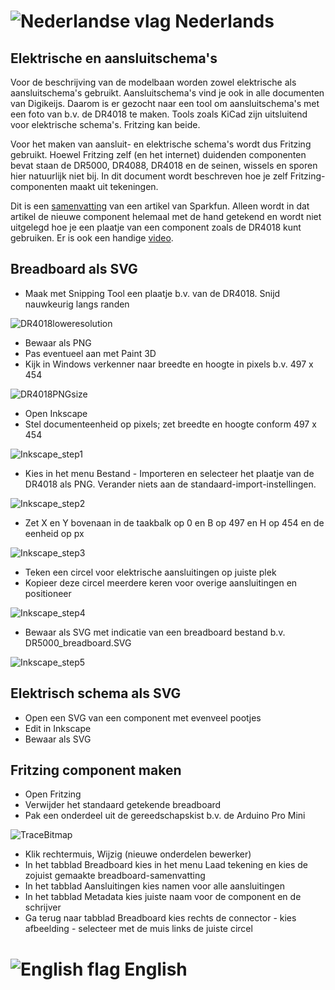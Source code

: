 # ![Nederlandse vlag](../images/nl.gif) Nederlands

## Elektrische en aansluitschema's
Voor de beschrijving van de modelbaan worden zowel elektrische als aansluitschema's gebruikt. Aansluitschema's vind je ook in alle documenten van Digikeijs. Daarom is er gezocht naar een tool om aansluitschema's met een foto van b.v. de DR4018 te maken. Tools zoals KiCad zijn uitsluitend voor elektrische schema's. Fritzing kan beide.

Voor het maken van aansluit- en elektrische schema's wordt dus Fritzing gebruikt. Hoewel Fritzing zelf (en het internet) duidenden componenten bevat staan de DR5000, DR4088, DR4018 en de seinen, wissels en sporen hier natuurlijk niet bij. In dit document wordt beschreven hoe je zelf Fritzing-componenten maakt uit tekeningen.

Dit is een [samenvatting](https://learn.sparkfun.com/tutorials/make-your-own-fritzing-parts/all) van een artikel van Sparkfun. Alleen wordt in dat artikel de nieuwe component helemaal met de hand getekend en wordt niet uitgelegd hoe je een plaatje van een component zoals de DR4018 kunt gebruiken. Er is ook een handige [video](https://www.youtube.com/watch?v=5X7C2qb7rtM).

## Breadboard als SVG
* Maak met Snipping Tool een plaatje b.v. van de DR4018. Snijd nauwkeurig langs randen

![DR4018loweresolution](./images/DR4018loweresolution.PNG)

* Bewaar als PNG
* Pas eventueel aan met Paint 3D
* Kijk in Windows verkenner naar breedte en hoogte in pixels b.v. 497 x 454

![DR4018PNGsize](./images/DR4018PNGsize.PNG)

* Open Inkscape
* Stel documenteenheid op pixels; zet breedte en hoogte conform 497 x 454

![Inkscape_step1](./images/Inkscape_step1.PNG)

* Kies in het menu Bestand - Importeren en selecteer het plaatje van de DR4018 als PNG. Verander niets aan de standaard-import-instellingen.

![Inkscape_step2](./images/Inkscape_step2.PNG)

* Zet X en Y bovenaan in de taakbalk op 0 en B op 497 en H op 454 en de eenheid op px

![Inkscape_step3](./images/Inkscape_step3.PNG)

* Teken een circel voor elektrische aansluitingen op juiste plek
* Kopieer deze circel meerdere keren voor overige aansluitingen en positioneer

![Inkscape_step4](./images/Inkscape_step4.PNG)

* Bewaar als SVG met indicatie van een breadboard bestand b.v. DR5000_breadboard.SVG

![Inkscape_step5](./images/Inkscape_step5.PNG)

## Elektrisch schema als SVG
* Open een SVG van een component met evenveel pootjes
* Edit in Inkscape
* Bewaar als SVG

## Fritzing component maken

* Open Fritzing
* Verwijder het standaard getekende breadboard
* Pak een onderdeel uit de gereedschapskist b.v. de Arduino Pro Mini

![TraceBitmap](./images/Fritzing_step1.PNG)

* Klik rechtermuis, Wijzig (nieuwe onderdelen bewerker)
* In het tabblad Breadboard kies in het menu Laad tekening en kies de zojuist gemaakte breadboard-samenvatting
* In het tabblad Aansluitingen kies namen voor alle aansluitingen
* In het tabblad Metadata kies juiste naam voor de component en de schrijver
* Ga terug naar tabblad Breadboard kies rechts de connector - kies afbeelding - selecteer met de muis links de juiste circel




# ![English flag](../images/gb.gif) English
